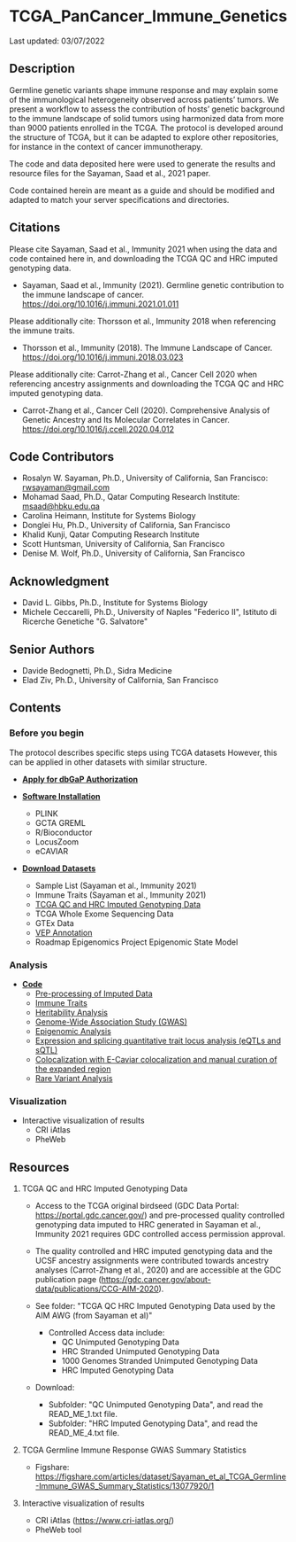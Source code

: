 # TCGA_PanCancer_Immune_Genetics

Last updated: 03/07/2022

## Description
Germline genetic variants shape immune response and may explain some of the immunological heterogeneity observed across patients’ tumors. We present a workflow to assess the contribution of hosts’ genetic background to the immune landscape of solid tumors using harmonized data from more than 9000 patients enrolled in the TCGA. The protocol is developed around the structure of TCGA, but it can be adapted to explore other repositories, for instance in the context of cancer immunotherapy.

The code and data deposited here were used to generate the results and resource files for the Sayaman, Saad et al., 2021 paper.

Code contained herein are meant as a guide and should be modified and adapted to match your server specifications and directories.


## Citations
Please cite Sayaman, Saad et al., Immunity 2021 when using the data and code contained here in, and downloading the TCGA QC and HRC imputed genotyping data. 
* Sayaman, Saad et al., Immunity (2021). Germline genetic contribution to the immune landscape of cancer. https://doi.org/10.1016/j.immuni.2021.01.011

Please additionally cite: Thorsson et al., Immunity 2018 when referencing the immune traits.
* Thorsson et al., Immunity (2018). The Immune Landscape of Cancer. https://doi.org/10.1016/j.immuni.2018.03.023

Please additionally cite: Carrot-Zhang et al., Cancer Cell 2020 when referencing ancestry assignments and downloading the TCGA QC and HRC imputed genotyping data.
* Carrot-Zhang et al., Cancer Cell (2020). Comprehensive Analysis of Genetic Ancestry and Its Molecular Correlates in Cancer. https://doi.org/10.1016/j.ccell.2020.04.012


## Code Contributors
* Rosalyn W. Sayaman, Ph.D., University of California, San Francisco: rwsayaman@gmail.com
* Mohamad Saad, Ph.D., Qatar Computing Research Institute: msaad@hbku.edu.qa
* Carolina Heimann, Institute for Systems Biology
* Donglei Hu, Ph.D., University of California, San Francisco
* Khalid Kunji, Qatar Computing Research Institute
* Scott Huntsman, University of California, San Francisco
* Denise M. Wolf, Ph.D., University of California, San Francisco

## Acknowledgment
* David L. Gibbs, Ph.D., Institute for Systems Biology
* Michele Ceccarelli, Ph.D., University of Naples "Federico II", Istituto di Ricerche Genetiche "G. Salvatore"

## Senior Authors
* Davide Bedognetti, Ph.D., Sidra Medicine
* Elad Ziv, Ph.D., University of California, San Francisco


## Contents

### Before you begin

The protocol describes specific steps using TCGA datasets However, this can be applied in other datasets with similar structure.

* [**Apply for dbGaP Authorization**](https://github.com/rwsayaman/TCGA_PanCancer_Immune_Genetics/tree/main/dbGaP)

* [**Software Installation**](https://github.com/rwsayaman/TCGA_PanCancer_Immune_Genetics/tree/main/Software)
  * PLINK
  * GCTA GREML
  * R/Bioconductor
  * LocusZoom
  * eCAVIAR
  
* [**Download Datasets**](https://github.com/rwsayaman/TCGA_PanCancer_Immune_Genetics/tree/main/Data) 
  * Sample List (Sayaman et al., Immunity 2021)
  * Immune Traits (Sayaman et al., Immunity 2021)
  * [TCGA QC and HRC Imputed Genotyping Data](https://github.com/rwsayaman/TCGA_PanCancer_Immune_Genetics/tree/main/Data/QC_HRC_Imputed_Genotyping_Data)
  * TCGA Whole Exome Sequencing Data
  * GTEx Data
  * [VEP Annotation](https://github.com/rwsayaman/TCGA_PanCancer_Immune_Genetics/tree/main/Data/VEP_Annotation)
  * Roadmap Epigenomics Project Epigenomic State Model

### Analysis

* [**Code**](https://github.com/rwsayaman/TCGA_PanCancer_Immune_Genetics/tree/main/Code)
  * [Pre-processing of Imputed Data](https://github.com/rwsayaman/TCGA_PanCancer_Immune_Genetics/tree/main/Code/PreProcess_HRCImputed)
  * [Immune Traits](https://github.com/rwsayaman/TCGA_PanCancer_Immune_Genetics/tree/main/Code/Immune_Traits)
  * [Heritability Analysis](https://github.com/rwsayaman/TCGA_PanCancer_Immune_Genetics/tree/main/Code/Heritability_Analysis)
  * [Genome-Wide Association Study (GWAS)](https://github.com/rwsayaman/TCGA_PanCancer_Immune_Genetics/tree/main/Code/GWAS)
  * [Epigenomic Analysis](https://github.com/rwsayaman/TCGA_PanCancer_Immune_Genetics/tree/main/Code/Epigenomic_Analysis)
  * [Expression and splicing quantitative trait locus analysis (eQTLs and sQTL)](https://github.com/rwsayaman/TCGA_PanCancer_Immune_Genetics/tree/main/Code/eQTLs_sQTLs)
  * [Colocalization with E-Caviar colocalization and manual curation of the expanded region](https://github.com/rwsayaman/TCGA_PanCancer_Immune_Genetics/tree/main/Code/Colocalization)
  * [Rare Variant Analysis](https://github.com/rwsayaman/TCGA_PanCancer_Immune_Genetics/tree/main/Code/Rare_Variant_Analysis)

### Visualization

* Interactive visualization of results
  * CRI iAtlas
  * PheWeb

  
## Resources
1. TCGA QC and HRC Imputed Genotyping Data  
   * Access to the TCGA original birdseed (GDC Data Portal: https://portal.gdc.cancer.gov/) and pre-processed quality controlled genotyping data imputed to HRC generated in Sayaman et al., Immunity 2021 requires GDC controlled access permission approval.
   * The quality controlled and HRC imputed genotyping data and the UCSF ancestry assignments were contributed towards ancestry analyses (Carrot-Zhang et al., 2020) and are accessible at the GDC publication page (https://gdc.cancer.gov/about-data/publications/CCG-AIM-2020).
   
   * See folder: "TCGA QC HRC Imputed Genotyping Data used by the AIM AWG (from Sayaman et al)"
     * Controlled Access data include:
       * QC Unimputed Genotyping Data
       * HRC Stranded Unimputed Genotyping Data
       * 1000 Genomes Stranded Unimputed Genotyping Data
       * HRC Imputed Genotyping Data
   * Download:
     *  Subfolder: "QC Unimputed Genotyping Data", and read the READ_ME_1.txt file.
     *  Subfolder: "HRC Imputed Genotyping Data", and read the READ_ME_4.txt file.
   
2. TCGA Germline Immune Response GWAS Summary Statistics
   * Figshare: https://figshare.com/articles/dataset/Sayaman_et_al_TCGA_Germline-Immune_GWAS_Summary_Statistics/13077920/1
   
3. Interactive visualization of results 
   * CRI iAtlas (https://www.cri-iatlas.org/)
   * PheWeb tool
  
  

